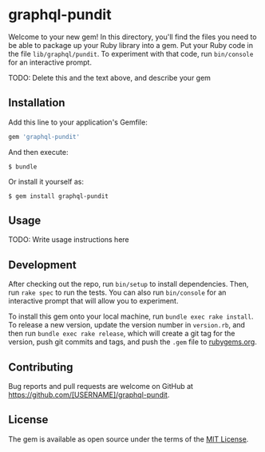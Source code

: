 # graphql-pundit

Welcome to your new gem! In this directory, you'll find the files you need to be able to package up your Ruby library into a gem. Put your Ruby code in the file `lib/graphql/pundit`. To experiment with that code, run `bin/console` for an interactive prompt.

TODO: Delete this and the text above, and describe your gem

## Installation

Add this line to your application's Gemfile:

```ruby
gem 'graphql-pundit'
```

And then execute:

    $ bundle

Or install it yourself as:

    $ gem install graphql-pundit

## Usage

TODO: Write usage instructions here

## Development

After checking out the repo, run `bin/setup` to install dependencies. Then, run `rake spec` to run the tests. You can also run `bin/console` for an interactive prompt that will allow you to experiment.

To install this gem onto your local machine, run `bundle exec rake install`. To release a new version, update the version number in `version.rb`, and then run `bundle exec rake release`, which will create a git tag for the version, push git commits and tags, and push the `.gem` file to [rubygems.org](https://rubygems.org).

## Contributing

Bug reports and pull requests are welcome on GitHub at https://github.com/[USERNAME]/graphql-pundit.


## License

The gem is available as open source under the terms of the [MIT License](http://opensource.org/licenses/MIT).

